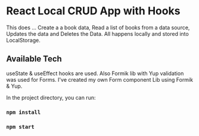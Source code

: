 # React Local CRUD App with Hooks

This does ... Create a a book data, Read a list of books from 
a data source, Updates the data and Deletes the Data. All 
happens locally and stored into LocalStorage. 

## Available Tech

useState & useEffect hooks are used. Also Formik lib with Yup
validation was used for Forms. I've created my own Form component Lib using Formik & Yup.

In the project directory, you can run:
### `npm install`
### `npm start`

